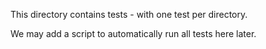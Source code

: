 This directory contains tests - with one test per directory.

We may add a script to automatically run all tests here later.
